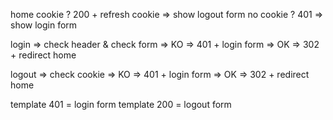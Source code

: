 home
  cookie ? 200 + refresh cookie
    => show logout form
  no cookie ? 401
    => show login form





login
  => check header & check form
    => KO => 401 + login form
    => OK => 302 + redirect home
    
logout
  => check cookie
    => KO => 401 + login form
    => OK => 302 + redirect home


template 401 = login form
template 200 = logout form

